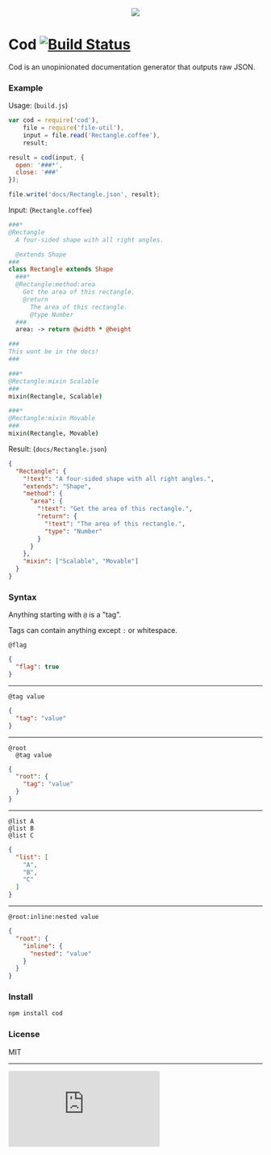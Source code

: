 <p align="center">
  <img src="http://i.imgur.com/Owgsb3R.jpg"/>
</p>

# Cod [![Build Status](https://drone.io/github.com/namuol/cod/status.png)](https://drone.io/github.com/namuol/cod/latest)

Cod is an unopinionated documentation generator that outputs raw JSON.

### Example

Usage: (`build.js`)

```js
var cod = require('cod'),
    file = require('file-util'),
    input = file.read('Rectangle.coffee'),
    result;

result = cod(input, {
  open: '###*',
  close: '###'
});

file.write('docs/Rectangle.json', result);
```

Input: (`Rectangle.coffee`)

```coffee
###*
@Rectangle
  A four-sided shape with all right angles.

  @extends Shape
###
class Rectangle extends Shape
  ###*
  @Rectangle:method:area
    Get the area of this rectangle.
    @return
      The area of this rectangle.
      @type Number
  ###
  area: -> return @width * @height

###
This wont be in the docs!
###

###*
@Rectangle:mixin Scalable
###
mixin(Rectangle, Scalable)

###*
@Rectangle:mixin Movable
###
mixin(Rectangle, Movable)
```

Result: (`docs/Rectangle.json`)

```json
{
  "Rectangle": {
    "!text": "A four-sided shape with all right angles.",
    "extends": "Shape",
    "method": {
      "area": {
        "!text": "Get the area of this rectangle.",
        "return": {
          "!text": "The area of this rectangle.",
          "type": "Number"
        }
      }
    },
    "mixin": ["Scalable", "Movable"]
  }
}
```

### Syntax

Anything starting with `@` is a "tag".

Tags can contain anything except `:` or whitespace.

```
@flag
```

```json
{
  "flag": true
}
```

----

```
@tag value
```


```json
{
  "tag": "value"
}
```

----

```
@root
  @tag value
```

```json
{
  "root": {
    "tag": "value"
  }
}
```

----

```
@list A
@list B
@list C
```

```json
{
  "list": [
    "A",
    "B",
    "C"
  ]
}
```

----

```
@root:inline:nested value
```

```json
{
  "root": {
    "inline": {
      "nested": "value"
    }
  }
}
```

### Install

```bash
npm install cod
```

### License

MIT

---

[![Analytics](https://ga-beacon.appspot.com/UA-33247419-2/cod/README.md)](https://github.com/igrigorik/ga-beacon)
